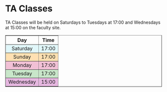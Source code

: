 # TA Classes
TA Classes will be held on Saturdays to Tuesdays at 17:00 and Wednesdays at 15:00 on the faculty site.

<table border="1" style="width: 100%; text-align: center;">
  <tr>
    <th>Day</th>
    <th>Time</th>
  </tr>
  <tr style="background-color: #e0f7fa;">
    <td>Saturday</td>
    <td>17:00</td>
  </tr>
  <tr style="background-color: #ffe0b2;">
    <td>Sunday</td>
    <td>17:00</td>
  </tr>
  <tr style="background-color: #F1C0D5;">
    <td>Monday</td>
    <td>17:00</td>
  </tr>
  <tr style="background-color: #c8e6c9;">
    <td>Tuesday</td>
    <td>17:00</td>
  </tr>
  <tr style="background-color: #E6B7E0;">
    <td>Wednesday</td>
    <td>15:00</td>
  </tr>
</table>
